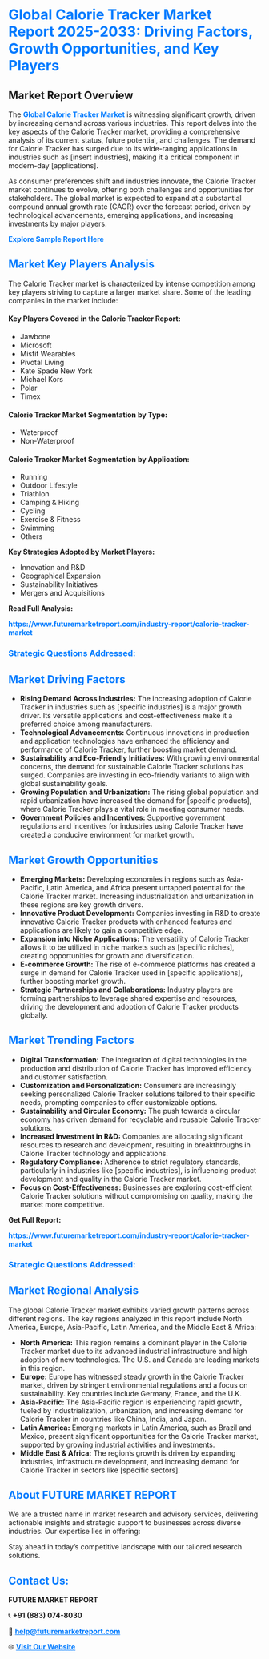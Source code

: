 <h1 style="color: #007BFF;">Global Calorie Tracker Market Report 2025-2033: Driving Factors, Growth Opportunities, and Key Players</h1>

<section id="overview">
<h2>Market Report Overview</h2>
<p>The <a href="https://www.futuremarketreport.com/industry-report/calorie-tracker-market" style="color: #007BFF; text-decoration: none;"><strong>Global Calorie Tracker Market</strong></a> is witnessing significant growth, driven by increasing demand across various industries. This report delves into the key aspects of the Calorie Tracker market, providing a comprehensive analysis of its current status, future potential, and challenges. The demand for Calorie Tracker has surged due to its wide-ranging applications in industries such as [insert industries], making it a critical component in modern-day [applications].</p>
<p>As consumer preferences shift and industries innovate, the Calorie Tracker market continues to evolve, offering both challenges and opportunities for stakeholders. The global market is expected to expand at a substantial compound annual growth rate (CAGR) over the forecast period, driven by technological advancements, emerging applications, and increasing investments by major players.</p>
</section>

<section id="overview">
<p><a href="https://www.futuremarketreport.com/request-sample/reportId=109915" style="color: #007BFF; text-decoration: none;"><strong>Explore Sample Report Here</strong></a></p>
</section>

<section id="key-players">
<h2 style="color: #007BFF;">Market Key Players Analysis</h2>
<p>The Calorie Tracker market is characterized by intense competition among key players striving to capture a larger market share. Some of the leading companies in the market include:</p>
<h4>Key Players Covered in the Calorie Tracker Report:</h4>
<ul><li>Jawbone</li><li>Microsoft</li><li>Misfit Wearables</li><li>Pivotal Living</li><li>Kate Spade New York</li><li>Michael Kors</li><li>Polar</li><li>Timex</li></ul>
<h4>Calorie Tracker Market Segmentation by Type:</h4>
<ul><li>Waterproof</li><li>Non-Waterproof</li></ul>

<h4>Calorie Tracker Market Segmentation by Application:</h4>
<ul><li>Running</li><li>Outdoor Lifestyle</li><li>Triathlon</li><li>Camping &amp; Hiking</li><li>Cycling</li><li>Exercise &amp; Fitness</li><li>Swimming</li><li>Others</li></ul>
<p><strong>Key Strategies Adopted by Market Players:</strong></p>
<ul>
<li>Innovation and R&D</li>
<li>Geographical Expansion</li>
<li>Sustainability Initiatives</li>
<li>Mergers and Acquisitions</li>
</ul>
</section>

<section>
<p><strong>Read Full Analysis: </strong></p><a href="https://www.futuremarketreport.com/industry-report/calorie-tracker-market" style="color: #007BFF; text-decoration: none;"><strong>https://www.futuremarketreport.com/industry-report/calorie-tracker-market</strong></a>
<h3 style="color: #007BFF;">Strategic Questions Addressed:</h3>
</section>

<section id="driving-factors">
<h2 style="color: #007BFF;">Market Driving Factors</h2>
<ul>
<li><strong>Rising Demand Across Industries:</strong> The increasing adoption of Calorie Tracker in industries such as [specific industries] is a major growth driver. Its versatile applications and cost-effectiveness make it a preferred choice among manufacturers.</li>
<li><strong>Technological Advancements:</strong> Continuous innovations in production and application technologies have enhanced the efficiency and performance of Calorie Tracker, further boosting market demand.</li>
<li><strong>Sustainability and Eco-Friendly Initiatives:</strong> With growing environmental concerns, the demand for sustainable Calorie Tracker solutions has surged. Companies are investing in eco-friendly variants to align with global sustainability goals.</li>
<li><strong>Growing Population and Urbanization:</strong> The rising global population and rapid urbanization have increased the demand for [specific products], where Calorie Tracker plays a vital role in meeting consumer needs.</li>
<li><strong>Government Policies and Incentives:</strong> Supportive government regulations and incentives for industries using Calorie Tracker have created a conducive environment for market growth.</li>
</ul>
</section>

<section id="growth-opportunities">
<h2 style="color: #007BFF;">Market Growth Opportunities</h2>
<ul>
<li><strong>Emerging Markets:</strong> Developing economies in regions such as Asia-Pacific, Latin America, and Africa present untapped potential for the Calorie Tracker market. Increasing industrialization and urbanization in these regions are key growth drivers.</li>
<li><strong>Innovative Product Development:</strong> Companies investing in R&D to create innovative Calorie Tracker products with enhanced features and applications are likely to gain a competitive edge.</li>
<li><strong>Expansion into Niche Applications:</strong> The versatility of Calorie Tracker allows it to be utilized in niche markets such as [specific niches], creating opportunities for growth and diversification.</li>
<li><strong>E-commerce Growth:</strong> The rise of e-commerce platforms has created a surge in demand for Calorie Tracker used in [specific applications], further boosting market growth.</li>
<li><strong>Strategic Partnerships and Collaborations:</strong> Industry players are forming partnerships to leverage shared expertise and resources, driving the development and adoption of Calorie Tracker products globally.</li>
</ul>
</section>

<section id="trending-factors">
<h2 style="color: #007BFF;">Market Trending Factors</h2>
<ul>
<li><strong>Digital Transformation:</strong> The integration of digital technologies in the production and distribution of Calorie Tracker has improved efficiency and customer satisfaction.</li>
<li><strong>Customization and Personalization:</strong> Consumers are increasingly seeking personalized Calorie Tracker solutions tailored to their specific needs, prompting companies to offer customizable options.</li>
<li><strong>Sustainability and Circular Economy:</strong> The push towards a circular economy has driven demand for recyclable and reusable Calorie Tracker solutions.</li>
<li><strong>Increased Investment in R&D:</strong> Companies are allocating significant resources to research and development, resulting in breakthroughs in Calorie Tracker technology and applications.</li>
<li><strong>Regulatory Compliance:</strong> Adherence to strict regulatory standards, particularly in industries like [specific industries], is influencing product development and quality in the Calorie Tracker market.</li>
<li><strong>Focus on Cost-Effectiveness:</strong> Businesses are exploring cost-efficient Calorie Tracker solutions without compromising on quality, making the market more competitive.</li>
</ul>
</section>

<section>
<p><strong>Get Full Report: </strong></p><a href="https://www.futuremarketreport.com/industry-report/calorie-tracker-market" style="color: #007BFF; text-decoration: none;"><strong>https://www.futuremarketreport.com/industry-report/calorie-tracker-market</strong></a>
<h3 style="color: #007BFF;">Strategic Questions Addressed:</h3>
</section>


<section id="regional-analysis">
<h2 style="color: #007BFF;">Market Regional Analysis</h2>
<p>The global Calorie Tracker market exhibits varied growth patterns across different regions. The key regions analyzed in this report include North America, Europe, Asia-Pacific, Latin America, and the Middle East & Africa:</p>
<ul>
<li><strong>North America:</strong> This region remains a dominant player in the Calorie Tracker market due to its advanced industrial infrastructure and high adoption of new technologies. The U.S. and Canada are leading markets in this region.</li>
<li><strong>Europe:</strong> Europe has witnessed steady growth in the Calorie Tracker market, driven by stringent environmental regulations and a focus on sustainability. Key countries include Germany, France, and the U.K.</li>
<li><strong>Asia-Pacific:</strong> The Asia-Pacific region is experiencing rapid growth, fueled by industrialization, urbanization, and increasing demand for Calorie Tracker in countries like China, India, and Japan.</li>
<li><strong>Latin America:</strong> Emerging markets in Latin America, such as Brazil and Mexico, present significant opportunities for the Calorie Tracker market, supported by growing industrial activities and investments.</li>
<li><strong>Middle East & Africa:</strong> The region’s growth is driven by expanding industries, infrastructure development, and increasing demand for Calorie Tracker in sectors like [specific sectors].</li>
</ul>
</section>

<footer>
<h2 style="color: #007BFF;">About FUTURE MARKET REPORT</h2>
<p>We are a trusted name in market research and advisory services, delivering actionable insights and strategic support to businesses across diverse industries. Our expertise lies in offering:</p>

<p>Stay ahead in today’s competitive landscape with our tailored research solutions.</p>

<h2 style="color: #007BFF;">Contact Us:</h2>
<p><strong>FUTURE MARKET REPORT</strong></p>
<p>📞 <strong>+91 (883) 074-8030</strong></p>
<p>📧 <strong><a href="mailto:help@futuremarketreport.com" style="color: #007BFF;">help@futuremarketreport.com</a></strong></p>
<p>🌐 <strong><a href="https://www.futuremarketreport.com/" style="color: #007BFF;">Visit Our Website</a></strong></p>
</footer>